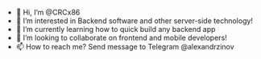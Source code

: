 - 👋 Hi, I’m @CRCx86
- 👀 I’m interested in Backend software and other server-side technology!
- 🌱 I’m currently learning how to quick build any backend app
- 💞️ I’m looking to collaborate on frontend and mobile developers!
- 📫 How to reach me? Send message to Telegram @alexandrzinov

<!---
CRCx86/CRCx86 is a ✨ special ✨ repository because its `README.md` (this file) appears on your GitHub profile.
You can click the Preview link to take a look at your changes.
--->
